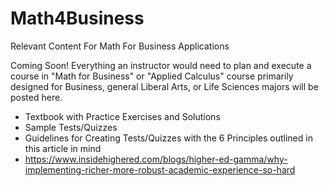 # Math4Business
Relevant Content For Math For Business Applications

Coming Soon! Everything an instructor would need to plan and execute a course in "Math for Business" or "Applied Calculus" course primarily designed for Business, general Liberal Arts, or Life Sciences majors will be posted here.

* Textbook with Practice Exercises and Solutions
* Sample Tests/Quizzes
* Guidelines for Creating Tests/Quizzes with the 6 Principles outlined in this article in mind
* https://www.insidehighered.com/blogs/higher-ed-gamma/why-implementing-richer-more-robust-academic-experience-so-hard
